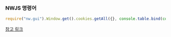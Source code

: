 ### NWJS 명령어

```javascript
require("nw.gui").Window.get().cookies.getAll({}, console.table.bind(console)); 
```

[참고 링크](https://gist.github.com/adriancooney/bfde1565d7639961193d)
